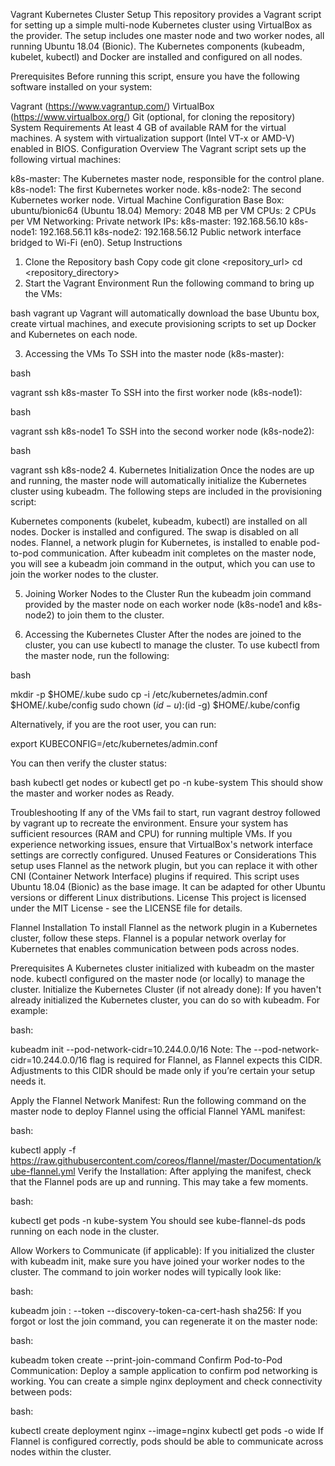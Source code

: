 Vagrant Kubernetes Cluster Setup
This repository provides a Vagrant script for setting up a simple multi-node Kubernetes cluster using VirtualBox as the provider. The setup includes one master node and two worker nodes, all running Ubuntu 18.04 (Bionic). The Kubernetes components (kubeadm, kubelet, kubectl) and Docker are installed and configured on all nodes.

Prerequisites
Before running this script, ensure you have the following software installed on your system:

Vagrant (https://www.vagrantup.com/)
VirtualBox (https://www.virtualbox.org/)
Git (optional, for cloning the repository)
System Requirements
At least 4 GB of available RAM for the virtual machines.
A system with virtualization support (Intel VT-x or AMD-V) enabled in BIOS.
Configuration Overview
The Vagrant script sets up the following virtual machines:

k8s-master: The Kubernetes master node, responsible for the control plane.
k8s-node1: The first Kubernetes worker node.
k8s-node2: The second Kubernetes worker node.
Virtual Machine Configuration
Base Box: ubuntu/bionic64 (Ubuntu 18.04)
Memory: 2048 MB per VM
CPUs: 2 CPUs per VM
Networking:
Private network IPs:
k8s-master: 192.168.56.10
k8s-node1: 192.168.56.11
k8s-node2: 192.168.56.12
Public network interface bridged to Wi-Fi (en0).
Setup Instructions
1. Clone the Repository
 bash
Copy code
git clone <repository_url>
cd <repository_directory>
2. Start the Vagrant Environment
Run the following command to bring up the VMs:

 bash
vagrant up
Vagrant will automatically download the base Ubuntu box, create virtual machines, and execute provisioning scripts to set up Docker and Kubernetes on each node.

3. Accessing the VMs
To SSH into the master node (k8s-master):

 bash

vagrant ssh k8s-master
To SSH into the first worker node (k8s-node1):

 bash

vagrant ssh k8s-node1
To SSH into the second worker node (k8s-node2):

 bash
 
vagrant ssh k8s-node2
4. Kubernetes Initialization
Once the nodes are up and running, the master node will automatically initialize the Kubernetes cluster using kubeadm. The following steps are included in the provisioning script:

Kubernetes components (kubelet, kubeadm, kubectl) are installed on all nodes.
Docker is installed and configured.
The swap is disabled on all nodes.
Flannel, a network plugin for Kubernetes, is installed to enable pod-to-pod communication.
After kubeadm init completes on the master node, you will see a kubeadm join command in the output, which you can use to join the worker nodes to the cluster.

5. Joining Worker Nodes to the Cluster
Run the kubeadm join command provided by the master node on each worker node (k8s-node1 and k8s-node2) to join them to the cluster.

6. Accessing the Kubernetes Cluster
After the nodes are joined to the cluster, you can use kubectl to manage the cluster. To use kubectl from the master node, run the following:

 bash
 

mkdir -p $HOME/.kube
sudo cp -i /etc/kubernetes/admin.conf $HOME/.kube/config
sudo chown $(id -u):$(id -g) $HOME/.kube/config

Alternatively, if you are the root user, you can run:

  export KUBECONFIG=/etc/kubernetes/admin.conf


You can then verify the cluster status:

 bash
kubectl get nodes or kubectl get po -n kube-system
This should show the master and worker nodes as Ready.

Troubleshooting
If any of the VMs fail to start, run vagrant destroy followed by vagrant up to recreate the environment.
Ensure your system has sufficient resources (RAM and CPU) for running multiple VMs.
If you experience networking issues, ensure that VirtualBox's network interface settings are correctly configured.
Unused Features or Considerations
This setup uses Flannel as the network plugin, but you can replace it with other CNI (Container Network Interface) plugins if required.
This script uses Ubuntu 18.04 (Bionic) as the base image. It can be adapted for other Ubuntu versions or different Linux distributions.
License
This project is licensed under the MIT License - see the LICENSE file for details.



Flannel Installation
To install Flannel as the network plugin in a Kubernetes cluster, follow these steps. Flannel is a popular network overlay for Kubernetes that enables communication between pods across nodes.

Prerequisites
A Kubernetes cluster initialized with kubeadm on the master node.
kubectl configured on the master node (or locally) to manage the cluster.
Initialize the Kubernetes Cluster (if not already done): If you haven't already initialized the Kubernetes cluster, you can do so with kubeadm. For example:

bash:

kubeadm init --pod-network-cidr=10.244.0.0/16
Note: The --pod-network-cidr=10.244.0.0/16 flag is required for Flannel, as Flannel expects this CIDR. Adjustments to this CIDR should be made only if you’re certain your setup needs it.

Apply the Flannel Network Manifest: Run the following command on the master node to deploy Flannel using the official Flannel YAML manifest:

bash:

kubectl apply -f https://raw.githubusercontent.com/coreos/flannel/master/Documentation/kube-flannel.yml
Verify the Installation: After applying the manifest, check that the Flannel pods are up and running. This may take a few moments.

bash:

kubectl get pods -n kube-system
You should see kube-flannel-ds pods running on each node in the cluster.

Allow Workers to Communicate (if applicable): If you initialized the cluster with kubeadm init, make sure you have joined your worker nodes to the cluster. The command to join worker nodes will typically look like:

bash:

kubeadm join <master-node-ip>:<port> --token <token> --discovery-token-ca-cert-hash sha256:<hash>
If you forgot or lost the join command, you can regenerate it on the master node:

bash:

kubeadm token create --print-join-command
Confirm Pod-to-Pod Communication: Deploy a sample application to confirm pod networking is working. You can create a simple nginx deployment and check connectivity between pods:

bash:

kubectl create deployment nginx --image=nginx
kubectl get pods -o wide
If Flannel is configured correctly, pods should be able to communicate across nodes within the cluster.
